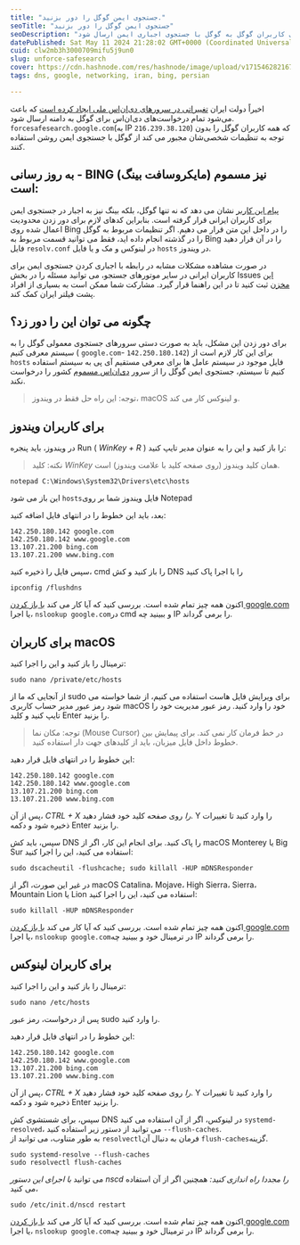 ```yaml
---
title: "جستجوی ایمن گوگل را دور بزنید."
seoTitle: "جستجوی ایمن گوگل را دور بزنید"
seoDescription: "دولت ایران تغییراتی در سرورهای دی‌ان‌اس ملی ایجاد کرده است که باعث می‌شود تمام درخواست‌های کاربران گوگل به گوگل با جستجوی اجباری ایمن ارسال شود"
datePublished: Sat May 11 2024 21:28:02 GMT+0000 (Coordinated Universal Time)
cuid: clw2mb3h3000709mifu5j9un0
slug: unforce-safesearch
cover: https://cdn.hashnode.com/res/hashnode/image/upload/v1715462821673/7b1358b2-63aa-4a0d-b423-e668141960b2.jpeg
tags: dns, google, networking, iran, bing, persian

---
```


اخیراً دولت ایران [تغییراتی در سرورهای دی‌ان‌اس ملی ایجاد کرده است](https://digiato.com/article/2022/07/12/safesearch-internet-mobile) که باعث می‌شود تمام درخواست‌های دی‌ان‌اس برای گوگل به دامنه ارسال شود. `forcesafesearch.google.com`(به IP `216.239.38.120`) که همه کاربران گوگل را بدون توجه به تنظیمات شخصی‌شان مجبور می کند از گوگل با جستجوی ایمن روشن استفاده کنند.

## به روز رسانی - BING (مایکروسافت بینگ) نیز مسموم است:

[پیام این کاربر](https://github.com/AliAlmasi/unforce-safesearch/issues/1) نشان می دهد که نه تنها گوگل، بلکه بینگ نیز به اجبار در جستجوی ایمن برای کاربران ایرانی قرار گرفته است. بنابراین کدهای لازم برای دور زدن محدودیت اعمال شده روی Bing را در داخل این متن قرار می دهیم. اگر تنظیمات مربوط به گوگل را در گذشته انجام داده اید، فقط می توانید قسمت مربوط به Bing را در آن قرار دهید فایل `resolv.conf` در لینوکس و مک و یا فایل `hosts` در ویندوز.

در صورت مشاهده مشکلات مشابه در رابطه با اجباری کردن جستجوی ایمن برای کاربران ایرانی در سایر موتورهای جستجو، می توانید مسئله را در بخش Issues [این مخزن](https://github.com/alialmasi/unforce-safesearch) ثبت کنید تا در این راهنما قرار گیرد. مشارکت شما ممکن است به بسیاری از افراد پشت فیلتر ایران کمک کند.

## چگونه می توان این را دور زد؟

برای دور زدن این مشکل، باید به صورت دستی سرورهای جستجوی معمولی گوگل را به سیستم معرفی کنیم ( `google.com`\- `142.250.180.142`) برای این کار لازم است از `hosts` فایل موجود در سیستم عامل ها برای معرفی مستقیم آی پی به سیستم استفاده کنیم تا سیستم، جستجوی ایمن گوگل را از سرور [دی‌ان‌اس مسموم](https://fa.wikipedia.org/wiki/%D8%AC%D8%B9%D9%84_%D8%B3%D8%A7%D9%85%D8%A7%D9%86%D9%87_%D9%86%D8%A7%D9%85_%D8%AF%D8%A7%D9%85%D9%86%D9%87) کشور را درخواست نکند.

> توجه: این راه حل فقط در ویندوز، macOS و لینوکس کار می کند.

## برای کاربران ویندوز

در ویندوز، باید پنجره Run ( *WinKey + R* ) را باز کنید و این را به عنوان مدیر تایپ کنید:

> نکته: کلید *WinKey* همان کلید ویندوز (روی صفحه کلید با علامت ویندوز) است.

```plaintext
notepad C:\Windows\System32\Drivers\etc\hosts
```

این باز می شود `hosts`فایل ویندوز شما بر روی Notepad

بعد، باید این خطوط را در انتهای فایل اضافه کنید:

```plaintext
142.250.180.142 google.com
142.250.180.142 www.google.com
13.107.21.200 bing.com
13.107.21.200 www.bing.com
```

سپس فایل را ذخیره کنید، cmd را باز کنید و کش DNS را با اجرا پاک کنید

```plaintext
ipconfig /flushdns
```

اکنون همه چیز تمام شده است. بررسی کنید که آیا کار می کند [با باز کردن google.com](https://google.com) یا اجرا، `nslookup google.com`در cmd و ببینید چه IP را برمی گرداند.

## برای کاربران macOS

ترمینال را باز کنید و این را اجرا کنید:

```plaintext
sudo nano /private/etc/hosts
```

از آنجایی که ما از sudo برای ویرایش فایل هاست استفاده می کنیم، از شما خواسته می شود رمز عبور مدیر حساب کاربری macOS خود را وارد کنید. رمز عبور مدیریت خود را تایپ کنید و کلید Enter را بزنید.

> توجه: مکان نما (Mouse Cursor) در خط فرمان کار نمی کند. برای پیمایش بین خطوط داخل فایل میزبان، باید از کلیدهای جهت دار استفاده کنید.

این خطوط را در انتهای فایل قرار دهید:

```plaintext
142.250.180.142 google.com
142.250.180.142 www.google.com
13.107.21.200 bing.com
13.107.21.200 www.bing.com
```

پس از آن، *CTRL + X را* روی صفحه کلید خود فشار دهید. Y را وارد کنید تا تغییرات ذخیره شود و دکمه Enter را بزنید.

سپس، باید کش DNS را پاک کنید. برای انجام این کار، اگر از macOS Monterey یا Big Sur استفاده می کنید، این را اجرا کنید:

```plaintext
sudo dscacheutil -flushcache; sudo killall -HUP mDNSResponder
```

در غیر این صورت، اگر از macOS Catalina، Mojave، High Sierra، Sierra، Mountain Lion یا Lion استفاده می کنید، این را اجرا کنید:

```plaintext
sudo killall -HUP mDNSResponder
```

اکنون همه چیز تمام شده است. بررسی کنید که آیا کار می کند [با باز کردن google.com](https://google.com) یا اجرا، `nslookup google.com`در ترمینال خود و ببینید چه IP را برمی گرداند.

## برای کاربران لینوکس

ترمینال را باز کنید و این را اجرا کنید:

```plaintext
sudo nano /etc/hosts
```

پس از درخواست، رمز عبور sudo را وارد کنید.

این خطوط را در انتهای فایل قرار دهید:

```plaintext
142.250.180.142 google.com
142.250.180.142 www.google.com
13.107.21.200 bing.com
13.107.21.200 www.bing.com
```

پس از آن، *CTRL + X را* روی صفحه کلید خود فشار دهید. Y را وارد کنید تا تغییرات ذخیره شود و دکمه Enter را بزنید.

سپس، برای شستشوی کش DNS در لینوکس، اگر از آن استفاده می کنید `systemd-resolved`، می توانید از دستور زیر استفاده کنید `--flush-caches`.  
به طور متناوب، می توانید از `resolvectl`فرمان به دنبال آن `flush-caches`گزینه.

```plaintext
sudo systemd-resolve --flush-caches
sudo resolvectl flush-caches
```

می توانید *با اجرای این دستور nscd را مجددا راه اندازی کنید:* همچنین اگر از آن استفاده می کنید،

```plaintext
sudo /etc/init.d/nscd restart
```

اکنون همه چیز تمام شده است. بررسی کنید که آیا کار می کند [با باز کردن google.com](https://google.com) یا اجرا، `nslookup google.com`در ترمینال خود و ببینید چه IP را برمی گرداند.